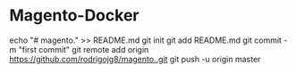 # Magento-Docker
echo "# magento." >> README.md git init git add README.md git commit -m "first commit" git remote add origin https://github.com/rodrigojg8/magento..git git push -u origin master
